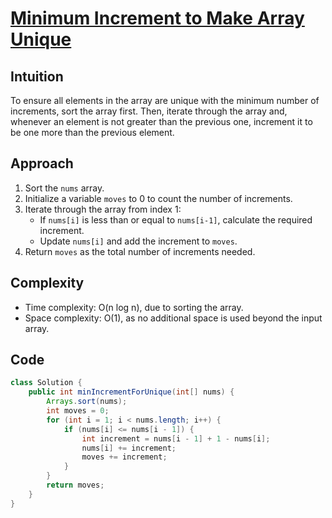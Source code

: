 # [Minimum Increment to Make Array Unique](https://leetcode.com/problems/minimum-increment-to-make-array-unique/description/?envType=daily-question&envId=2024-06-14)

## Intuition
To ensure all elements in the array are unique with the minimum number of increments, sort the array first. Then, iterate through the array and, whenever an element is not greater than the previous one, increment it to be one more than the previous element.

## Approach
1. Sort the `nums` array.
2. Initialize a variable `moves` to 0 to count the number of increments.
3. Iterate through the array from index 1:
   - If `nums[i]` is less than or equal to `nums[i-1]`, calculate the required increment.
   - Update `nums[i]` and add the increment to `moves`.
4. Return `moves` as the total number of increments needed.

## Complexity
- Time complexity: O(n log n), due to sorting the array.
- Space complexity: O(1), as no additional space is used beyond the input array.

## Code
```java
class Solution {
    public int minIncrementForUnique(int[] nums) {
        Arrays.sort(nums);
        int moves = 0;
        for (int i = 1; i < nums.length; i++) {
            if (nums[i] <= nums[i - 1]) {
                int increment = nums[i - 1] + 1 - nums[i];
                nums[i] += increment;
                moves += increment;
            }
        }
        return moves;
    }
}
```
